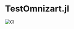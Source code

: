# TestOmnizart.jl

[![CI](https://github.com/wookay/TestOmnizart.jl/actions/workflows/actions.yml/badge.svg)](https://github.com/wookay/TestOmnizart.jl/actions/workflows/actions.yml)
